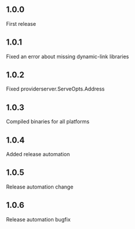 ## 1.0.0

First release

## 1.0.1

Fixed an error about missing dynamic-link libraries

## 1.0.2

Fixed providerserver.ServeOpts.Address

## 1.0.3

Compiled binaries for all platforms

## 1.0.4

Added release automation

## 1.0.5

Release automation change

## 1.0.6

Release automation bugfix
